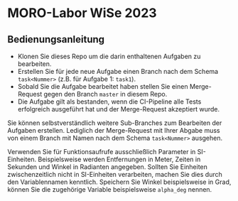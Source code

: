 # MORO-Labor WiSe 2023
## Bedienungsanleitung
- Klonen Sie dieses Repo um die darin enthaltenen Aufgaben zu bearbeiten.
- Erstellen Sie für jede neue Aufgabe einen Branch nach dem Schema `task<Nummer>` (z.B. für Aufgabe 1: `task1`).
- Sobald Sie die Aufgabe bearbeitet haben stellen Sie einen Merge-Request gegen den Branch `master` in diesem Repo.
- Die Aufgabe gilt als bestanden, wenn die CI-Pipeline alle Tests erfolgreich ausgeführt hat und der Merge-Request akzeptiert wurde.

Sie können selbstverständlich weitere Sub-Branches zum Bearbeiten der Aufgaben erstellen. Lediglich der Merge-Request
mit Ihrer Abgabe muss von einem Branch mit Namen nach dem Schema `task<Nummer>` ausgehen.

Verwenden Sie für Funktionsaufrufe ausschließlich Parameter in SI-Einheiten. 
Beispielsweise werden Entfernungen in Meter, Zeiten in Sekunden und Winkel in Radianten angegeben.
Sollten Sie Einheiten zwischenzeitlich nicht in SI-Einheiten verarbeiten, machen Sie dies
durch den Variablennamen kenntlich. Speichern Sie Winkel beispielsweise in Grad, können Sie
die zugehörige Variable beispielsweise `alpha_deg` nennen.

